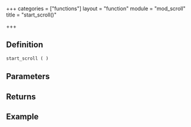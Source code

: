 +++
categories = ["functions"]
layout = "function"
module = "mod_scroll"
title = "start_scroll()"

+++

## Definition

    start_scroll ( )

## Parameters

## Returns

## Example
